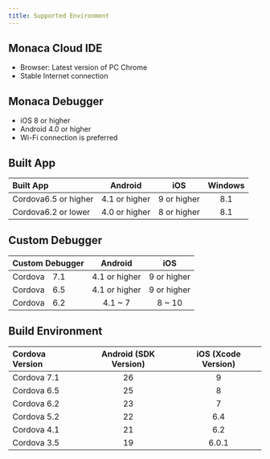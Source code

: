 ```yaml
---
title: Supported Environment
---
```


## Monaca Cloud IDE

- Browser: Latest version of PC Chrome
- Stable Internet connection


## Monaca Debugger

- iOS 8 or higher
- Android 4.0 or higher
- Wi-Fi connection is preferred

## Built App 

| Built App | Android | iOS | Windows|
|:------------|:-------:|:--:|:------:|
| Cordova6.5 or higher | 4.1 or higher | 9 or higher | 8.1 |
| Cordova6.2 or lower | 4.0 or higher | 8 or higher | 8.1 |

## Custom Debugger

| Custom Debugger | Android | iOS     |
|:-----------|:------------:|:------------:|
| Cordova　7.1 | 4.1 or higher| 9 or higher  |
| Cordova　6.5 | 4.1 or higher| 9 or higher  |
| Cordova　6.2 | 4.1 ~ 7      | 8 ~ 10       |

## Build Environment

| Cordova Version | Android  (SDK Version)| iOS (Xcode Version)|
|:------------|:-------------------:|:--------------------:|
| Cordova 7.1 | 26 | 9 |
| Cordova 6.5 | 25 | 8 |
| Cordova 6.2 | 23 | 7 |
| Cordova 5.2 | 22 | 6.4 |
| Cordova 4.1 | 21 | 6.2 |
| Cordova 3.5 | 19 | 6.0.1 |